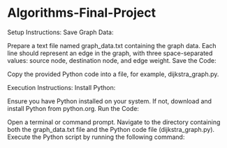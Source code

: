 # Algorithms-Final-Project

Setup Instructions:
Save Graph Data:

Prepare a text file named graph_data.txt containing the graph data. Each line should represent an edge in the graph, with three space-separated values: source node, destination node, and edge weight.
Save the Code:

Copy the provided Python code into a file, for example, dijkstra_graph.py.

Execution Instructions:
Install Python:

Ensure you have Python installed on your system. If not, download and install Python from python.org.
Run the Code:

Open a terminal or command prompt.
Navigate to the directory containing both the graph_data.txt file and the Python code file (dijkstra_graph.py).
Execute the Python script by running the following command:
